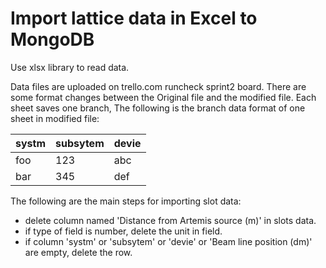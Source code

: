# Import lattice data in Excel to MongoDB
Use xlsx library to read data.

Data files are uploaded on trello.com runcheck sprint2 board. There are some format changes between the Original file and the modified file. Each sheet saves one branch,
The following is the branch data format of one sheet in modified file:

| systm         |subsytem          | devie         |
| ------------- | ---------------- | ------------- |
| foo           | 123              | abc           |
| bar           | 345              | def           |

The following are the main steps for importing slot data:
  - delete column named 'Distance from Artemis source (m)' in slots data.
  - if type of field is number, delete the unit in field.
  - if column 'systm' or 'subsytem' or 'devie' or 'Beam line position (dm)' are empty, delete the row.